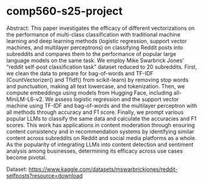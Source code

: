 # comp560-s25-project
Abstract: This paper investigates the efficacy of different vectorizations on the performance of multi-class classification with traditional machine learning and deep learning methods (logistic regression, support vector machines, and multilayer perceptrons) on classifying Reddit posts into subreddits and compares them to the performance of popular large language models on the same task. We employ Mike Swarbrick Jones’ “reddit self-post classification task” dataset reduced to 20 subreddits. First, we clean the data to prepare for bag-of-words and TF-IDF (CountVectorizer() and Tfidf() from scikit-learn) by removing stop words and punctuation, making all text lowercase, and tokenization. Then, we compute embeddings using models from Hugging Face, including all-MiniLM-L6-v2. We assess logistic regression and the support vector machine using TF-IDF and bag-of-words and the multilayer perceptron with all methods through accuracy and F1 score. Finally, we prompt various popular LLMs to classify the same data and calculate the accuracies and F1 scores. This work has applications in content moderation through ensuring content consistency and in recommendation systems by identifying similar content across subreddits on Reddit and social media platforms as a whole. As the popularity of integrating LLMs into content detection and sentiment analysis among businesses, determining its efficacy across use cases become pivotal. 

Dataset: https://www.kaggle.com/datasets/mswarbrickjones/reddit-selfposts?resource=download
